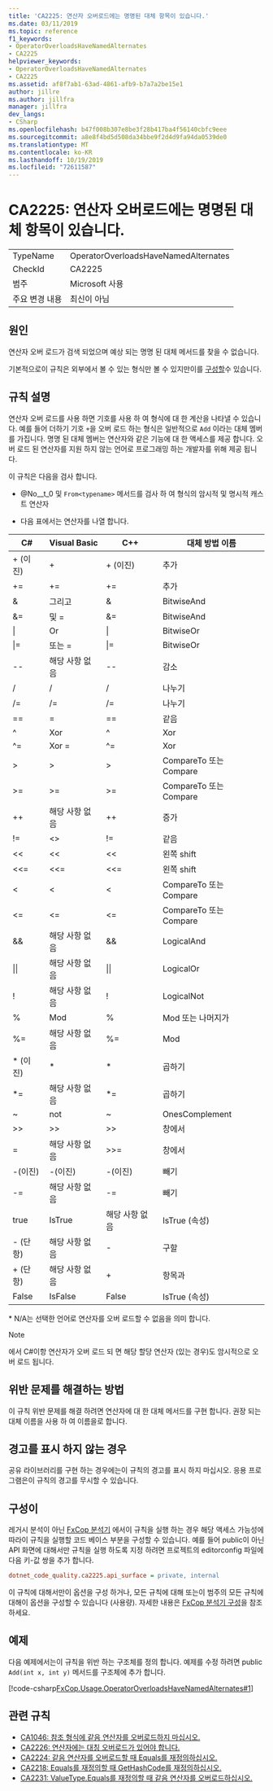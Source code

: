 ```yaml
---
title: 'CA2225: 연산자 오버로드에는 명명된 대체 항목이 있습니다.'
ms.date: 03/11/2019
ms.topic: reference
f1_keywords:
- OperatorOverloadsHaveNamedAlternates
- CA2225
helpviewer_keywords:
- OperatorOverloadsHaveNamedAlternates
- CA2225
ms.assetid: af8f7ab1-63ad-4861-afb9-b7a7a2be15e1
author: jillre
ms.author: jillfra
manager: jillfra
dev_langs:
- CSharp
ms.openlocfilehash: b47f008b307e8be3f28b417ba4f56140cbfc9eee
ms.sourcegitcommit: a8e8f4bd5d508da34bbe9f2d4d9fa94da0539de0
ms.translationtype: MT
ms.contentlocale: ko-KR
ms.lasthandoff: 10/19/2019
ms.locfileid: "72611587"
---
```

# <a name="ca2225-operator-overloads-have-named-alternates"></a>CA2225: 연산자 오버로드에는 명명된 대체 항목이 있습니다.

|||
|-|-|
|TypeName|OperatorOverloadsHaveNamedAlternates|
|CheckId|CA2225|
|범주|Microsoft 사용|
|주요 변경 내용|최신이 아님|

## <a name="cause"></a>원인

연산자 오버 로드가 검색 되었으며 예상 되는 명명 된 대체 메서드를 찾을 수 없습니다.

기본적으로이 규칙은 외부에서 볼 수 있는 형식만 볼 수 있지만이를 [구성할](#configurability)수 있습니다.

## <a name="rule-description"></a>규칙 설명

연산자 오버 로드를 사용 하면 기호를 사용 하 여 형식에 대 한 계산을 나타낼 수 있습니다. 예를 들어 더하기 기호 `+`을 오버 로드 하는 형식은 일반적으로 `Add` 이라는 대체 멤버를 가집니다. 명명 된 대체 멤버는 연산자와 같은 기능에 대 한 액세스를 제공 합니다. 오버 로드 된 연산자를 지원 하지 않는 언어로 프로그래밍 하는 개발자를 위해 제공 됩니다.

이 규칙은 다음을 검사 합니다.

- @No__t_0 및 `From<typename>` 메서드를 검사 하 여 형식의 암시적 및 명시적 캐스트 연산자

- 다음 표에서는 연산자를 나열 합니다.

|C#|Visual Basic|C++|대체 방법 이름|
|-|-|-|-|
|+ (이진)|+|+ (이진)|추가|
|+=|+=|+=|추가|
|&|그리고|&|BitwiseAnd|
|&=|및 =|&=|BitwiseAnd|
|&#124;|Or|&#124;|BitwiseOr|
|&#124;=|또는 =|&#124;=|BitwiseOr|
|--|해당 사항 없음|--|감소|
|/|/|/|나누기|
|/=|/=|/=|나누기|
|==|=|==|같음|
|^|Xor|^|Xor|
|^=|Xor =|^=|Xor|
|>|>|>|CompareTo 또는 Compare|
|>=|>=|>=|CompareTo 또는 Compare|
|++|해당 사항 없음|++|증가|
|!=|<>|!=|같음|
|<<|<<|<<|왼쪽 shift|
|<<=|<<=|<<=|왼쪽 shift|
|<|<|<|CompareTo 또는 Compare|
|<=|<=|\<=|CompareTo 또는 Compare|
|&&|해당 사항 없음|&&|LogicalAnd|
|&#124;&#124;|해당 사항 없음|&#124;&#124;|LogicalOr|
|!|해당 사항 없음|!|LogicalNot|
|%|Mod|%|Mod 또는 나머지가|
|%=|해당 사항 없음|%=|Mod|
|* (이진)|*|*|곱하기|
|*=|해당 사항 없음|*=|곱하기|
|~|not|~|OnesComplement|
|>>|>>|>>|창에서|
=|해당 사항 없음|>>=|창에서|
|-(이진)|-(이진)|-(이진)|빼기|
|-=|해당 사항 없음|-=|빼기|
|true|IsTrue|해당 사항 없음|IsTrue (속성)|
|- (단항)|해당 사항 없음|-|구할|
|+ (단항)|해당 사항 없음|+|항목과|
|False|IsFalse|False|IsTrue (속성)|

\* N/A는 선택한 언어로 연산자를 오버 로드할 수 없음을 의미 합니다.

> [!NOTE]
> 에서 C#이항 연산자가 오버 로드 되 면 해당 할당 연산자 (있는 경우)도 암시적으로 오버 로드 됩니다.

## <a name="how-to-fix-violations"></a>위반 문제를 해결하는 방법

이 규칙 위반 문제를 해결 하려면 연산자에 대 한 대체 메서드를 구현 합니다. 권장 되는 대체 이름을 사용 하 여 이름을로 합니다.

## <a name="when-to-suppress-warnings"></a>경고를 표시 하지 않는 경우

공유 라이브러리를 구현 하는 경우에는이 규칙의 경고를 표시 하지 마십시오. 응용 프로그램은이 규칙의 경고를 무시할 수 있습니다.

## <a name="configurability"></a>구성이

레거시 분석이 아닌 [FxCop 분석기](install-fxcop-analyzers.md) 에서이 규칙을 실행 하는 경우 해당 액세스 가능성에 따라이 규칙을 실행할 코드 베이스 부분을 구성할 수 있습니다. 예를 들어 public이 아닌 API 화면에 대해서만 규칙을 실행 하도록 지정 하려면 프로젝트의 editorconfig 파일에 다음 키-값 쌍을 추가 합니다.

```ini
dotnet_code_quality.ca2225.api_surface = private, internal
```

이 규칙에 대해서만이 옵션을 구성 하거나, 모든 규칙에 대해 또는이 범주의 모든 규칙에 대해이 옵션을 구성할 수 있습니다 (사용량). 자세한 내용은 [FxCop 분석기 구성](configure-fxcop-analyzers.md)을 참조 하세요.

## <a name="example"></a>예제

다음 예제에서는이 규칙을 위반 하는 구조체를 정의 합니다. 예제를 수정 하려면 public `Add(int x, int y)` 메서드를 구조체에 추가 합니다.

[!code-csharp[FxCop.Usage.OperatorOverloadsHaveNamedAlternates#1](../code-quality/codesnippet/CSharp/ca2225-operator-overloads-have-named-alternates_1.cs)]

## <a name="related-rules"></a>관련 규칙

- [CA1046: 참조 형식에 같음 연산자를 오버로드하지 마십시오.](../code-quality/ca1046.md)
- [CA2226: 연산자에는 대칭 오버로드가 있어야 합니다.](../code-quality/ca2226.md)
- [CA2224: 같음 연산자를 오버로드할 때 Equals를 재정의하십시오.](../code-quality/ca2224.md)
- [CA2218: Equals를 재정의할 때 GetHashCode를 재정의하십시오.](../code-quality/ca2218.md)
- [CA2231: ValueType.Equals를 재정의할 때 같음 연산자를 오버로드하십시오.](../code-quality/ca2231.md)

